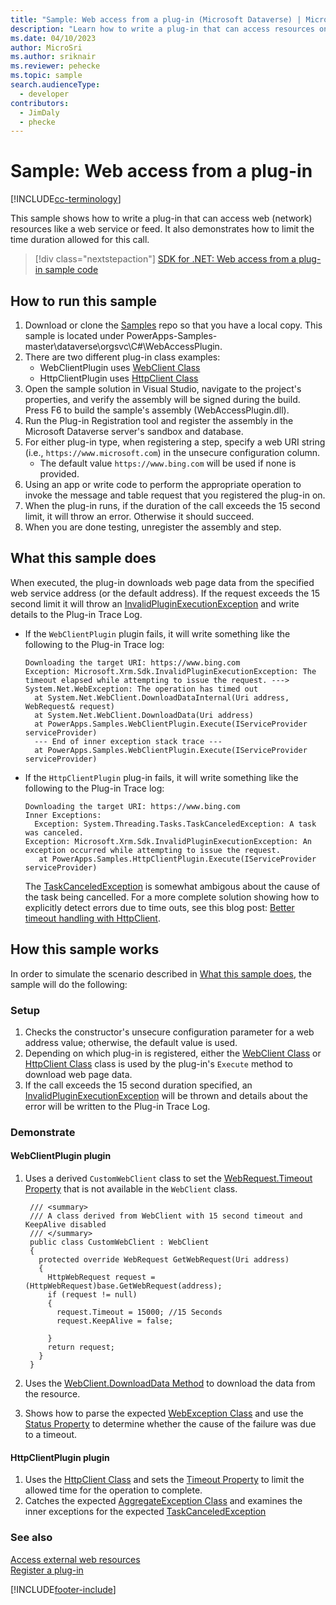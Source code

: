 ```yaml
---
title: "Sample: Web access from a plug-in (Microsoft Dataverse) | Microsoft Docs" # Intent and product brand in a unique string of 43-59 chars including spaces
description: "Learn how to write a plug-in that can access resources on the World Wide Web." # 115-145 characters including spaces. This abstract displays in the search result.
ms.date: 04/10/2023
author: MicroSri
ms.author: sriknair
ms.reviewer: pehecke
ms.topic: sample
search.audienceType:
  - developer
contributors:
  - JimDaly
  - phecke
---
```


# Sample: Web access from a plug-in

[!INCLUDE[cc-terminology](../../includes/cc-terminology.md)]

This sample shows how to write a plug-in that can access web (network) resources like a web service or feed. It also demonstrates how to limit the time duration allowed for this call.

> [!div class="nextstepaction"]
> [SDK for .NET: Web access from a plug-in sample code](https://github.com/microsoft/PowerApps-Samples/tree/master/dataverse/orgsvc/C%23/WebAccessPlugin)

## How to run this sample

1. Download or clone the [Samples](https://github.com/Microsoft/PowerApps-Samples) repo so that you have a local copy. This sample is located under PowerApps-Samples-master\dataverse\orgsvc\C#\WebAccessPlugin.
1. There are two different plug-in class examples:
   - WebClientPlugin uses [WebClient Class](/dotnet/api/system.net.webclient)
   - HttpClientPlugin uses [HttpClient Class](/dotnet/api/system.net.http.httpclient)
1. Open the sample solution in Visual Studio, navigate to the project's properties, and verify the assembly will be signed during the build. Press F6 to build the sample's assembly (WebAccessPlugin.dll).
1. Run the Plug-in Registration tool and register the assembly in the Microsoft Dataverse server's sandbox and database.
1. For either plug-in type, when registering a step, specify a web URI string (i.e., `https://www.microsoft.com`) in the unsecure configuration column.
   - The default value `https://www.bing.com` will be used if none is provided.
1. Using an app or write code to perform the appropriate operation to invoke the message and table request that you registered the plug-in on.
1. When the plug-in runs, if the duration of the call exceeds the 15 second limit, it will throw an error. Otherwise it should succeed.
1. When you are done testing, unregister the assembly and step.

## What this sample does

When executed, the plug-in downloads web page data from the specified web service address (or the default address).
If the request exceeds the 15 second limit it will throw an [InvalidPluginExecutionException](/dotnet/api/microsoft.xrm.sdk.invalidpluginexecutionexception)
and write details to the Plug-in Trace Log.

- If the `WebClientPlugin` plugin fails, it will write something like the following to the Plug-in Trace log:

  ```
  Downloading the target URI: https://www.bing.com
  Exception: Microsoft.Xrm.Sdk.InvalidPluginExecutionException: The timeout elapsed while attempting to issue the request. ---> System.Net.WebException: The operation has timed out
    at System.Net.WebClient.DownloadDataInternal(Uri address, WebRequest& request)
    at System.Net.WebClient.DownloadData(Uri address)
    at PowerApps.Samples.WebClientPlugin.Execute(IServiceProvider serviceProvider)
    --- End of inner exception stack trace ---
    at PowerApps.Samples.WebClientPlugin.Execute(IServiceProvider serviceProvider)
  ```

- If the `HttpClientPlugin` plug-in fails, it will write something like the following to the Plug-in Trace log:
  ```
  Downloading the target URI: https://www.bing.com
  Inner Exceptions:
    Exception: System.Threading.Tasks.TaskCanceledException: A task was canceled.
  Exception: Microsoft.Xrm.Sdk.InvalidPluginExecutionException: An exception occurred while attempting to issue the request.
     at PowerApps.Samples.HttpClientPlugin.Execute(IServiceProvider serviceProvider)
  ```
  The [TaskCanceledException](/dotnet/api/system.threading.tasks.taskcanceledexception) is somewhat ambigous about the cause of the task being cancelled. For a more complete solution showing how to explicitly detect errors due to time outs, see this blog post: [Better timeout handling with HttpClient](https://thomaslevesque.com/2018/02/25/better-timeout-handling-with-httpclient/).

## How this sample works

In order to simulate the scenario described in [What this sample does](#what-this-sample-does), the sample will do the following:

### Setup

1. Checks the constructor's unsecure configuration parameter for a web address value; otherwise, the default value is used.
2. Depending on which plug-in is registered, either the [WebClient Class](/dotnet/api/system.net.webclient) or [HttpClient Class](/dotnet/api/system.net.http.httpclient) class is used by the plug-in's `Execute` method to download web page data.
3. If the call exceeds the 15 second duration specified, an [InvalidPluginExecutionException](/dotnet/api/microsoft.xrm.sdk.invalidpluginexecutionexception) will be thrown and details about the error will be written to the Plug-in Trace Log.

### Demonstrate

#### WebClientPlugin plugin

1. Uses a derived `CustomWebClient` class to set the [WebRequest.Timeout Property](/dotnet/api/system.net.webrequest.timeout) that is not available in the `WebClient` class.

   ```
    /// <summary>
    /// A class derived from WebClient with 15 second timeout and KeepAlive disabled
    /// </summary>
    public class CustomWebClient : WebClient
    {
      protected override WebRequest GetWebRequest(Uri address)
      {
        HttpWebRequest request = (HttpWebRequest)base.GetWebRequest(address);
        if (request != null)
        {
          request.Timeout = 15000; //15 Seconds
          request.KeepAlive = false;

        }
        return request;
      }
    }
   ```

1. Uses the [WebClient.DownloadData Method](/dotnet/api/system.net.webclient.downloaddata) to download the data from the resource.
1. Shows how to parse the expected [WebException Class](/dotnet/api/system.net.webexception) and use the [Status Property](/dotnet/api/system.net.webexception.status) to determine whether the cause of the failure was due to a timeout.

#### HttpClientPlugin plugin

1. Uses the [HttpClient Class](/dotnet/api/system.net.http.httpclient) and sets the [Timeout Property](/dotnet/api/system.net.http.httpclient.timeout) to limit the allowed time for the operation to complete.
1. Catches the expected [AggregateException Class](/dotnet/api/system.aggregateexception) and examines the inner exceptions for the expected [TaskCanceledException](/dotnet/api/system.threading.tasks.taskcanceledexception)

### See also

[Access external web resources](../../access-web-services.md)<br/>
[Register a plug-in](../../register-plug-in.md)

[!INCLUDE[footer-include](../../../../includes/footer-banner.md)]
